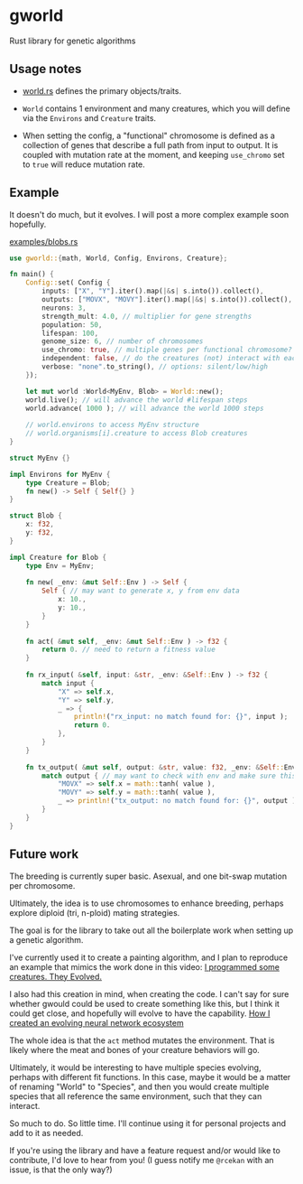 # gworld
Rust library for genetic algorithms

## Usage notes
- [world.rs](./src/world.rs) defines the primary objects/traits. 

- `World` contains 1 environment and many creatures, which you will define via the `Environs` and `Creature` traits. 

- When setting the config, a "functional" chromosome is defined as a collection of genes that describe a full path from input to output. It is coupled with mutation rate at the moment, and keeping `use_chromo` set to `true` will reduce mutation rate. 

## Example

It doesn't do much, but it evolves. I will post a more complex example soon hopefully.

[examples/blobs.rs](./examples/blobs.rs)

```rust
use gworld::{math, World, Config, Environs, Creature};

fn main() {
	Config::set( Config {
		inputs: ["X", "Y"].iter().map(|&s| s.into()).collect(),
		outputs: ["MOVX", "MOVY"].iter().map(|&s| s.into()).collect(),
		neurons: 3,
		strength_mult: 4.0, // multiplier for gene strengths
		population: 50, 
		lifespan: 100, 
		genome_size: 6, // number of chromosomes
		use_chromo: true, // multiple genes per functional chromosome?
		independent: false, // do the creatures (not) interact with each other?
		verbose: "none".to_string(), // options: silent/low/high
	});

	let mut world :World<MyEnv, Blob> = World::new(); 
	world.live(); // will advance the world #lifespan steps 
	world.advance( 1000 ); // will advance the world 1000 steps
	
	// world.environs to access MyEnv structure
	// world.organisms[i].creature to access Blob creatures
}

struct MyEnv {}

impl Environs for MyEnv {
	type Creature = Blob;
	fn new() -> Self { Self{} }
}

struct Blob {
	x: f32,
	y: f32,
}

impl Creature for Blob {
	type Env = MyEnv;
	
	fn new( _env: &mut Self::Env ) -> Self {
		Self { // may want to generate x, y from env data
			x: 10.,
			y: 10.,
		}
	}
	
	fn act( &mut self, _env: &mut Self::Env ) -> f32 {
		return 0. // need to return a fitness value
	}
	
	fn rx_input( &self, input: &str, _env: &Self::Env ) -> f32 {
		match input {
			"X" => self.x,
			"Y" => self.y,
			_ => { 
				println!("rx_input: no match found for: {}", input );
				return 0.
			},
		}
	}
	
	fn tx_output( &mut self, output: &str, value: f32, _env: &Self::Env ) {
		match output { // may want to check with env and make sure this is a valid location to move to!
			"MOVX" => self.x = math::tanh( value ),
			"MOVY" => self.y = math::tanh( value ),
			_ => println!("tx_output: no match found for: {}", output ),
		}
	}
}
```

## Future work

The breeding is currently super basic. Asexual, and one bit-swap mutation per chromosome. 

Ultimately, the idea is to use chromosomes to enhance breeding, perhaps explore diploid (tri, n-ploid) mating strategies. 

The goal is for the library to take out all the boilerplate work when setting up a genetic algorithm. 

I've currently used it to create a painting algorithm, and I plan to reproduce an example that mimics the work done in this video:
[I programmed some creatures. They Evolved.](https://www.youtube.com/watch?v=N3tRFayqVtk&t=1392s)

I also had this creation in mind, when creating the code. I can't say for sure whether gwould could be used to create something like this, but I think it could get close, and hopefully will evolve to have the capability. 
[How I created an evolving neural network ecosystem](https://www.youtube.com/watch?v=myJ7YOZGkv0)

The whole idea is that the `act` method mutates the environment. That is likely where the meat and bones of your creature behaviors will go. 

Ultimately, it would be interesting to have multiple species evolving, perhaps with different fit functions. In this case, maybe it would be a matter of renaming "World" to "Species", and then you would create multiple species that all reference the same environment, such that they can interact. 

So much to do. So little time. I'll continue using it for personal projects and add to it as needed. 

If you're using the library and have a feature request and/or would like to contribute, I'd love to hear from you!
(I guess notify me `@rcekan` with an issue, is that the only way?)
